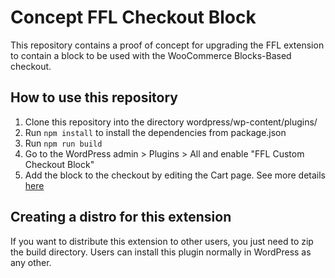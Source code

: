 # Concept FFL Checkout Block

This repository contains a proof of concept for upgrading the FFL extension to contain a block to be used with the WooCommerce Blocks-Based checkout.

## How to use this repository

1. Clone this repository into the directory wordpress/wp-content/plugins/
2. Run `npm install` to install the dependencies from package.json
3. Run `npm run build`
4. Go to the WordPress admin > Plugins > All and enable "FFL Custom Checkout Block"
5. Add the block to the checkout by editing the Cart page. See more details [here](https://razoyo.atlassian.net/wiki/spaces/FBPP/pages/3910500353/WooCommerce+Block-Based+Checkout) 

## Creating a distro for this extension

If you want to distribute this extension to other users, you just need to zip the build directory. Users can install this plugin normally in WordPress as any other.

